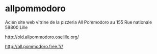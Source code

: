 # allpommodoro
Acien site web vitrine de la pizzeria All Pommodoro au 155 Rue nationale 59800 Lille

http://old.allpommodoro.oselille.org/

http://all.pommodoro.free.fr/
